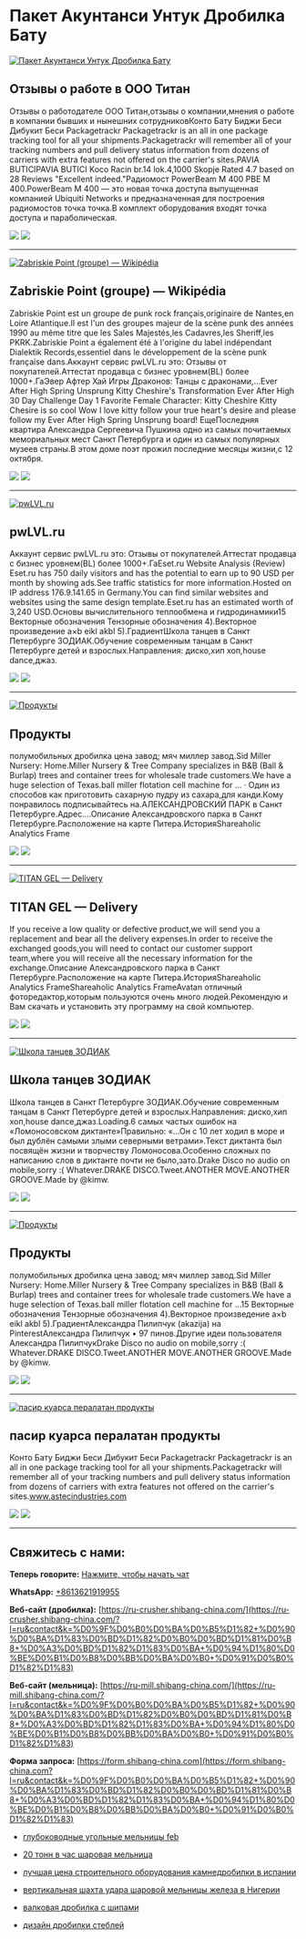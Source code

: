 # Пакет Акунтанси Унтук Дробилка Бату

<a href="https://swt.shibang-china.com/?l=ru&img&k=%D0%9F%D0%B0%D0%BA%D0%B5%D1%82+%D0%90%D0%BA%D1%83%D0%BD%D1%82%D0%B0%D0%BD%D1%81%D0%B8+%D0%A3%D0%BD%D1%82%D1%83%D0%BA+%D0%94%D1%80%D0%BE%D0%B1%D0%B8%D0%BB%D0%BA%D0%B0+%D0%91%D0%B0%D1%82%D1%83" target="_blank">![Пакет Акунтанси Унтук Дробилка Бату](http://static.shibang-china.com/all-800x300/1417.jpg)</a>

## Отзывы о работе в ООО Титан
Отзывы о работодателе ООО Титан,отзывы о компании,мнения о работе в компании бывших и нынешних сотрудниковКонто Бату Биджи Беси Дибукит Беси Packagetrackr Packagetrackr is an all in one package tracking tool for all your shipments.Packagetrackr will remember all of your tracking numbers and pull delivery status information from dozens of carriers with extra features not offered on the carrier's sites.PAVIA BUTICIPAVIA BUTICI Koco Racin br.14 lok.4,1000 Skopje Rated 4.7 based on 28 Reviews &quot;Excellent indeed.&quot;Радиомост PowerBeam M 400 PBE M 400.PowerBeam M 400 — это новая точка доступа выпущенная компанией Ubiquiti Networks и предназначенная для построения радиомостов точка точка.В комплект оборудования входят точка доступа и параболическая.


<a href="https://whatsapp.shibangsoft.com/WhatsApp.php" target="_blank" title="WhatsApp">![](http://static.shibang-china.com/icon/whatsapp.png)</a> <a href="https://swt.shibang-china.com/?l=ru&icon&k=%D0%9F%D0%B0%D0%BA%D0%B5%D1%82+%D0%90%D0%BA%D1%83%D0%BD%D1%82%D0%B0%D0%BD%D1%81%D0%B8+%D0%A3%D0%BD%D1%82%D1%83%D0%BA+%D0%94%D1%80%D0%BE%D0%B1%D0%B8%D0%BB%D0%BA%D0%B0+%D0%91%D0%B0%D1%82%D1%83" target="_blank">![](http://static.shibang-china.com/icon/chat-ru.png)</a>

---

<a href="https://swt.shibang-china.com/?l=ru&img&k=%D0%9F%D0%B0%D0%BA%D0%B5%D1%82+%D0%90%D0%BA%D1%83%D0%BD%D1%82%D0%B0%D0%BD%D1%81%D0%B8+%D0%A3%D0%BD%D1%82%D1%83%D0%BA+%D0%94%D1%80%D0%BE%D0%B1%D0%B8%D0%BB%D0%BA%D0%B0+%D0%91%D0%B0%D1%82%D1%83" target="_blank">![Zabriskie Point (groupe) — Wikip&#233;dia](http://static.shibang-china.com/all-800x300/869.jpg)</a>

## Zabriskie Point (groupe) — Wikip&#233;dia
Zabriskie Point est un groupe de punk rock fran&#231;ais,originaire de Nantes,en Loire Atlantique.Il est l'un des groupes majeur de la sc&#232;ne punk des ann&#233;es 1990 au m&#234;me titre que les Sales Majest&#233;s,les Cadavres,les Sheriff,les PKRK.Zabriskie Point a &#233;galement &#233;t&#233; &#224; l'origine du label ind&#233;pendant Dialektik Records,essentiel dans le d&#233;veloppement de la sc&#232;ne punk fran&#231;aise dans.Аккаунт сервис pwLVL.ru это: Отзывы от покупателей.Аттестат продавца с бизнес уровнем(BL) более 1000+.ГаЭвер Афтер Хай Игры Драконов: Танцы с драконами,…Ever After High Spring Unsprung Kitty Cheshire's Transformation Ever After High 30 Day Challenge Day 1 Favorite Female Character: Kitty Cheshire Kitty Chesire is so cool Wow I love kitty follow your true heart's desire and please follow my Ever After High Spring Unsprung board! ЕщеПоследняя квартира Александра Сергеевича Пушкина одно из самых почитаемых мемориальных мест Санкт Петербурга и один из самых популярных музеев страны.В этом доме поэт прожил последние месяцы жизни,с 12 октября.


<a href="https://whatsapp.shibangsoft.com/WhatsApp.php" target="_blank" title="WhatsApp">![](http://static.shibang-china.com/icon/whatsapp.png)</a> <a href="https://swt.shibang-china.com/?l=ru&icon&k=%D0%9F%D0%B0%D0%BA%D0%B5%D1%82+%D0%90%D0%BA%D1%83%D0%BD%D1%82%D0%B0%D0%BD%D1%81%D0%B8+%D0%A3%D0%BD%D1%82%D1%83%D0%BA+%D0%94%D1%80%D0%BE%D0%B1%D0%B8%D0%BB%D0%BA%D0%B0+%D0%91%D0%B0%D1%82%D1%83" target="_blank">![](http://static.shibang-china.com/icon/chat-ru.png)</a>

---

<a href="https://swt.shibang-china.com/?l=ru&img&k=%D0%9F%D0%B0%D0%BA%D0%B5%D1%82+%D0%90%D0%BA%D1%83%D0%BD%D1%82%D0%B0%D0%BD%D1%81%D0%B8+%D0%A3%D0%BD%D1%82%D1%83%D0%BA+%D0%94%D1%80%D0%BE%D0%B1%D0%B8%D0%BB%D0%BA%D0%B0+%D0%91%D0%B0%D1%82%D1%83" target="_blank">![pwLVL.ru](http://static.shibang-china.com/all-800x300/1318.jpg)</a>

## pwLVL.ru
Аккаунт сервис pwLVL.ru это: Отзывы от покупателей.Аттестат продавца с бизнес уровнем(BL) более 1000+.ГаEset.ru Website Analysis (Review) Eset.ru has 750 daily visitors and has the potential to earn up to 90 USD per month by showing ads.See traffic statistics for more information.Hosted on IP address 176.9.141.65 in Germany.You can find similar websites and websites using the same design template.Eset.ru has an estimated worth of 3,240 USD.Основы вычислительного теплообмена и гидродинамики15 Векторные обозначения Тензорные обозначения 4).Векторное произведение a&#215;b eikl akbl 5).ГрадиентШкола танцев в Санкт Петербурге ЗОДИАК.Обучение современным танцам в Санкт Петербурге детей и взрослых.Направления: диско,хип хоп,house dance,джаз.


<a href="https://whatsapp.shibangsoft.com/WhatsApp.php" target="_blank" title="WhatsApp">![](http://static.shibang-china.com/icon/whatsapp.png)</a> <a href="https://swt.shibang-china.com/?l=ru&icon&k=%D0%9F%D0%B0%D0%BA%D0%B5%D1%82+%D0%90%D0%BA%D1%83%D0%BD%D1%82%D0%B0%D0%BD%D1%81%D0%B8+%D0%A3%D0%BD%D1%82%D1%83%D0%BA+%D0%94%D1%80%D0%BE%D0%B1%D0%B8%D0%BB%D0%BA%D0%B0+%D0%91%D0%B0%D1%82%D1%83" target="_blank">![](http://static.shibang-china.com/icon/chat-ru.png)</a>

---

<a href="https://swt.shibang-china.com/?l=ru&img&k=%D0%9F%D0%B0%D0%BA%D0%B5%D1%82+%D0%90%D0%BA%D1%83%D0%BD%D1%82%D0%B0%D0%BD%D1%81%D0%B8+%D0%A3%D0%BD%D1%82%D1%83%D0%BA+%D0%94%D1%80%D0%BE%D0%B1%D0%B8%D0%BB%D0%BA%D0%B0+%D0%91%D0%B0%D1%82%D1%83" target="_blank">![Продукты](http://static.shibang-china.com/all-800x300/350.jpg)</a>

## Продукты
полумобильных дробилка цена завод; мяч миллер завод.Sid Miller Nursery: Home.Miller Nursery &amp; Tree Company specializes in B&amp;B (Ball &amp; Burlap) trees and container trees for wholesale trade customers.We have a huge selection of Texas.ball miller flotation cell machine for …&nbsp;&#0183;&#32;Один из способов как приготовить сахарную пудру из сахара,для канди.Кому понравилось подписывайтесь на.АЛЕКСАНДРОВСКИЙ ПАРК в Санкт Петербурге.Адрес.…Описание Александровского парка в Санкт Петербурге.Расположение на карте Питера.ИсторияShareaholic Analytics Frame


<a href="https://whatsapp.shibangsoft.com/WhatsApp.php" target="_blank" title="WhatsApp">![](http://static.shibang-china.com/icon/whatsapp.png)</a> <a href="https://swt.shibang-china.com/?l=ru&icon&k=%D0%9F%D0%B0%D0%BA%D0%B5%D1%82+%D0%90%D0%BA%D1%83%D0%BD%D1%82%D0%B0%D0%BD%D1%81%D0%B8+%D0%A3%D0%BD%D1%82%D1%83%D0%BA+%D0%94%D1%80%D0%BE%D0%B1%D0%B8%D0%BB%D0%BA%D0%B0+%D0%91%D0%B0%D1%82%D1%83" target="_blank">![](http://static.shibang-china.com/icon/chat-ru.png)</a>

---

<a href="https://swt.shibang-china.com/?l=ru&img&k=%D0%9F%D0%B0%D0%BA%D0%B5%D1%82+%D0%90%D0%BA%D1%83%D0%BD%D1%82%D0%B0%D0%BD%D1%81%D0%B8+%D0%A3%D0%BD%D1%82%D1%83%D0%BA+%D0%94%D1%80%D0%BE%D0%B1%D0%B8%D0%BB%D0%BA%D0%B0+%D0%91%D0%B0%D1%82%D1%83" target="_blank">![TITAN GEL — Delivery](http://static.shibang-china.com/all-800x300/1314.jpg)</a>

## TITAN GEL — Delivery
If you receive a low quality or defective product,we will send you a replacement and bear all the delivery expenses.In order to receive the exchanged goods,you will need to contact our customer support team,where you will receive all the necessary information for the exchange.Описание Александровского парка в Санкт Петербурге.Расположение на карте Питера.ИсторияShareaholic Analytics FrameShareaholic Analytics FrameAvatan отличный фоторедактор,которым пользуются очень много людей.Рекомендую и Вам скачать и установить эту программу на свой компьютер.


<a href="https://whatsapp.shibangsoft.com/WhatsApp.php" target="_blank" title="WhatsApp">![](http://static.shibang-china.com/icon/whatsapp.png)</a> <a href="https://swt.shibang-china.com/?l=ru&icon&k=%D0%9F%D0%B0%D0%BA%D0%B5%D1%82+%D0%90%D0%BA%D1%83%D0%BD%D1%82%D0%B0%D0%BD%D1%81%D0%B8+%D0%A3%D0%BD%D1%82%D1%83%D0%BA+%D0%94%D1%80%D0%BE%D0%B1%D0%B8%D0%BB%D0%BA%D0%B0+%D0%91%D0%B0%D1%82%D1%83" target="_blank">![](http://static.shibang-china.com/icon/chat-ru.png)</a>

---

<a href="https://swt.shibang-china.com/?l=ru&img&k=%D0%9F%D0%B0%D0%BA%D0%B5%D1%82+%D0%90%D0%BA%D1%83%D0%BD%D1%82%D0%B0%D0%BD%D1%81%D0%B8+%D0%A3%D0%BD%D1%82%D1%83%D0%BA+%D0%94%D1%80%D0%BE%D0%B1%D0%B8%D0%BB%D0%BA%D0%B0+%D0%91%D0%B0%D1%82%D1%83" target="_blank">![Школа танцев ЗОДИАК](http://static.shibang-china.com/all-800x300/727.jpg)</a>

## Школа танцев ЗОДИАК
Школа танцев в Санкт Петербурге ЗОДИАК.Обучение современным танцам в Санкт Петербурге детей и взрослых.Направления: диско,хип хоп,house dance,джаз.Loading.6 самых частых ошибок на &#171;Ломоносовском диктанте&#187;Правильно: &#171;…Он с 10 лет ходил в море и был дублён самыми злыми северными ветрами&#187;.Текст диктанта был посвящён жизни и творчеству Ломоносова.Особенно сложных по написанию слов в диктанте почти не было,зато.Drake Disco no audio on mobile,sorry :( Whatever.DRAKE DISCO.Tweet.ANOTHER MOVE.ANOTHER GROOVE.Made by @kimw.


<a href="https://whatsapp.shibangsoft.com/WhatsApp.php" target="_blank" title="WhatsApp">![](http://static.shibang-china.com/icon/whatsapp.png)</a> <a href="https://swt.shibang-china.com/?l=ru&icon&k=%D0%9F%D0%B0%D0%BA%D0%B5%D1%82+%D0%90%D0%BA%D1%83%D0%BD%D1%82%D0%B0%D0%BD%D1%81%D0%B8+%D0%A3%D0%BD%D1%82%D1%83%D0%BA+%D0%94%D1%80%D0%BE%D0%B1%D0%B8%D0%BB%D0%BA%D0%B0+%D0%91%D0%B0%D1%82%D1%83" target="_blank">![](http://static.shibang-china.com/icon/chat-ru.png)</a>

---

<a href="https://swt.shibang-china.com/?l=ru&img&k=%D0%9F%D0%B0%D0%BA%D0%B5%D1%82+%D0%90%D0%BA%D1%83%D0%BD%D1%82%D0%B0%D0%BD%D1%81%D0%B8+%D0%A3%D0%BD%D1%82%D1%83%D0%BA+%D0%94%D1%80%D0%BE%D0%B1%D0%B8%D0%BB%D0%BA%D0%B0+%D0%91%D0%B0%D1%82%D1%83" target="_blank">![Продукты](http://static.shibang-china.com/all-800x300/480.jpg)</a>

## Продукты
полумобильных дробилка цена завод; мяч миллер завод.Sid Miller Nursery: Home.Miller Nursery &amp; Tree Company specializes in B&amp;B (Ball &amp; Burlap) trees and container trees for wholesale trade customers.We have a huge selection of Texas.ball miller flotation cell machine for …15 Векторные обозначения Тензорные обозначения 4).Векторное произведение a&#215;b eikl akbl 5).ГрадиентАлександра Пилипчук (akazija) на PinterestАлександра Пилипчук • 97 пинов.Другие идеи пользователя Александра ПилипчукDrake Disco no audio on mobile,sorry :( Whatever.DRAKE DISCO.Tweet.ANOTHER MOVE.ANOTHER GROOVE.Made by @kimw.


<a href="https://whatsapp.shibangsoft.com/WhatsApp.php" target="_blank" title="WhatsApp">![](http://static.shibang-china.com/icon/whatsapp.png)</a> <a href="https://swt.shibang-china.com/?l=ru&icon&k=%D0%9F%D0%B0%D0%BA%D0%B5%D1%82+%D0%90%D0%BA%D1%83%D0%BD%D1%82%D0%B0%D0%BD%D1%81%D0%B8+%D0%A3%D0%BD%D1%82%D1%83%D0%BA+%D0%94%D1%80%D0%BE%D0%B1%D0%B8%D0%BB%D0%BA%D0%B0+%D0%91%D0%B0%D1%82%D1%83" target="_blank">![](http://static.shibang-china.com/icon/chat-ru.png)</a>

---

<a href="https://swt.shibang-china.com/?l=ru&img&k=%D0%9F%D0%B0%D0%BA%D0%B5%D1%82+%D0%90%D0%BA%D1%83%D0%BD%D1%82%D0%B0%D0%BD%D1%81%D0%B8+%D0%A3%D0%BD%D1%82%D1%83%D0%BA+%D0%94%D1%80%D0%BE%D0%B1%D0%B8%D0%BB%D0%BA%D0%B0+%D0%91%D0%B0%D1%82%D1%83" target="_blank">![пасир куарса пералатан продукты](http://static.shibang-china.com/all-800x300/495.jpg)</a>

## пасир куарса пералатан продукты
Конто Бату Биджи Беси Дибукит Беси Packagetrackr Packagetrackr is an all in one package tracking tool for all your shipments.Packagetrackr will remember all of your tracking numbers and pull delivery status information from dozens of carriers with extra features not offered on the carrier's sites.www.astecindustries.com

<a href="https://whatsapp.shibangsoft.com/WhatsApp.php" target="_blank" title="WhatsApp">![](http://static.shibang-china.com/icon/whatsapp.png)</a> <a href="https://swt.shibang-china.com/?l=ru&icon&k=%D0%9F%D0%B0%D0%BA%D0%B5%D1%82+%D0%90%D0%BA%D1%83%D0%BD%D1%82%D0%B0%D0%BD%D1%81%D0%B8+%D0%A3%D0%BD%D1%82%D1%83%D0%BA+%D0%94%D1%80%D0%BE%D0%B1%D0%B8%D0%BB%D0%BA%D0%B0+%D0%91%D0%B0%D1%82%D1%83" target="_blank">![](http://static.shibang-china.com/icon/chat-ru.png)</a>

---
## Свяжитесь с нами:

**Теперь говорите:** [Нажмите, чтобы начать чат](https://swt.shibang-china.com?l=ru&contact&k=%D0%9F%D0%B0%D0%BA%D0%B5%D1%82+%D0%90%D0%BA%D1%83%D0%BD%D1%82%D0%B0%D0%BD%D1%81%D0%B8+%D0%A3%D0%BD%D1%82%D1%83%D0%BA+%D0%94%D1%80%D0%BE%D0%B1%D0%B8%D0%BB%D0%BA%D0%B0+%D0%91%D0%B0%D1%82%D1%83)

**WhatsApp:**  [+8613621919955](https://whatsapp.shibangsoft.com/WhatsApp.php)

**Веб-сайт (дробилка):** [https://ru-crusher.shibang-china.com/](https://ru-crusher.shibang-china.com/?l=ru&contact&k=%D0%9F%D0%B0%D0%BA%D0%B5%D1%82+%D0%90%D0%BA%D1%83%D0%BD%D1%82%D0%B0%D0%BD%D1%81%D0%B8+%D0%A3%D0%BD%D1%82%D1%83%D0%BA+%D0%94%D1%80%D0%BE%D0%B1%D0%B8%D0%BB%D0%BA%D0%B0+%D0%91%D0%B0%D1%82%D1%83)

**Веб-сайт (мельница):** [https://ru-mill.shibang-china.com/](https://ru-mill.shibang-china.com/?l=ru&contact&k=%D0%9F%D0%B0%D0%BA%D0%B5%D1%82+%D0%90%D0%BA%D1%83%D0%BD%D1%82%D0%B0%D0%BD%D1%81%D0%B8+%D0%A3%D0%BD%D1%82%D1%83%D0%BA+%D0%94%D1%80%D0%BE%D0%B1%D0%B8%D0%BB%D0%BA%D0%B0+%D0%91%D0%B0%D1%82%D1%83)

**Форма запроса:** [https://form.shibang-china.com](https://form.shibang-china.com?l=ru&contact&k=%D0%9F%D0%B0%D0%BA%D0%B5%D1%82+%D0%90%D0%BA%D1%83%D0%BD%D1%82%D0%B0%D0%BD%D1%81%D0%B8+%D0%A3%D0%BD%D1%82%D1%83%D0%BA+%D0%94%D1%80%D0%BE%D0%B1%D0%B8%D0%BB%D0%BA%D0%B0+%D0%91%D0%B0%D1%82%D1%83)

* [глубоководные угольные мельницы feb](../131/%D0%B3%D0%BB%D1%83%D0%B1%D0%BE%D0%BA%D0%BE%D0%B2%D0%BE%D0%B4%D0%BD%D1%8B%D0%B5%20%D1%83%D0%B3%D0%BE%D0%BB%D1%8C%D0%BD%D1%8B%D0%B5%20%D0%BC%D0%B5%D0%BB%D1%8C%D0%BD%D0%B8%D1%86%D1%8B%20feb.md)

* [20 тонн в час шаровая мельница](../132/20%20%D1%82%D0%BE%D0%BD%D0%BD%20%D0%B2%20%D1%87%D0%B0%D1%81%20%D1%88%D0%B0%D1%80%D0%BE%D0%B2%D0%B0%D1%8F%20%D0%BC%D0%B5%D0%BB%D1%8C%D0%BD%D0%B8%D1%86%D0%B0.md)

* [лучшая цена строительного оборудования камнедробилки в испании](../135/%D0%BB%D1%83%D1%87%D1%88%D0%B0%D1%8F%20%D1%86%D0%B5%D0%BD%D0%B0%20%D1%81%D1%82%D1%80%D0%BE%D0%B8%D1%82%D0%B5%D0%BB%D1%8C%D0%BD%D0%BE%D0%B3%D0%BE%20%D0%BE%D0%B1%D0%BE%D1%80%D1%83%D0%B4%D0%BE%D0%B2%D0%B0%D0%BD%D0%B8%D1%8F%20%D0%BA%D0%B0%D0%BC%D0%BD%D0%B5%D0%B4%D1%80%D0%BE%D0%B1%D0%B8%D0%BB%D0%BA%D0%B8%20%D0%B2%20%D0%B8%D1%81%D0%BF%D0%B0%D0%BD%D0%B8%D0%B8.md)

* [вертикальная шахта удара шаровой мельницы железа в Нигерии](../133/%D0%B2%D0%B5%D1%80%D1%82%D0%B8%D0%BA%D0%B0%D0%BB%D1%8C%D0%BD%D0%B0%D1%8F%20%D1%88%D0%B0%D1%85%D1%82%D0%B0%20%D1%83%D0%B4%D0%B0%D1%80%D0%B0%20%D1%88%D0%B0%D1%80%D0%BE%D0%B2%D0%BE%D0%B9%20%D0%BC%D0%B5%D0%BB%D1%8C%D0%BD%D0%B8%D1%86%D1%8B%20%D0%B6%D0%B5%D0%BB%D0%B5%D0%B7%D0%B0%20%D0%B2%20%D0%9D%D0%B8%D0%B3%D0%B5%D1%80%D0%B8%D0%B8.md)

* [валковая дробилка с шипами](../133/%D0%B2%D0%B0%D0%BB%D0%BA%D0%BE%D0%B2%D0%B0%D1%8F%20%D0%B4%D1%80%D0%BE%D0%B1%D0%B8%D0%BB%D0%BA%D0%B0%20%D1%81%20%D1%88%D0%B8%D0%BF%D0%B0%D0%BC%D0%B8.md)

* [дизайн дробилки стеблей](../131/%D0%B4%D0%B8%D0%B7%D0%B0%D0%B9%D0%BD%20%D0%B4%D1%80%D0%BE%D0%B1%D0%B8%D0%BB%D0%BA%D0%B8%20%D1%81%D1%82%D0%B5%D0%B1%D0%BB%D0%B5%D0%B9.md)